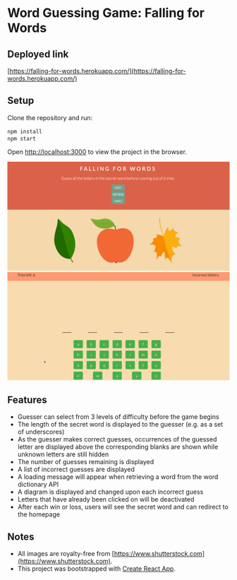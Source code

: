 # Word Guessing Game: Falling for Words

## Deployed link
[https://falling-for-words.herokuapp.com/](https://falling-for-words.herokuapp.com/)

## Setup
Clone the repository and run:

```
npm install
npm start
```

Open [http://localhost:3000](http://localhost:3000) to view the project in the browser.

![Homepage](/readme_images/screenshot-1.gif)
![Play screen](/readme_images/screenshot-2.gif)

## Features
- Guesser can select from 3 levels of difficulty before the game begins
- The length of the secret word is displayed to the guesser (e.g. as a set of underscores)
- As the guesser makes correct guesses, occurrences of the guessed letter are displayed above the corresponding blanks
are shown while unknown letters are still hidden
- The number of guesses remaining is displayed
- A list of incorrect guesses are displayed
- A loading message will appear when retrieving a word from the word dictionary API
- A diagram is displayed and changed upon each incorrect guess
- Letters that have already been clicked on will be deactivated
- After each win or loss, users will see the secret word and can redirect to the homepage

## Notes
- All images are royalty-free from [https://www.shutterstock.com](https://www.shutterstock.com).
- This project was bootstrapped with [Create React App](https://github.com/facebook/create-react-app).